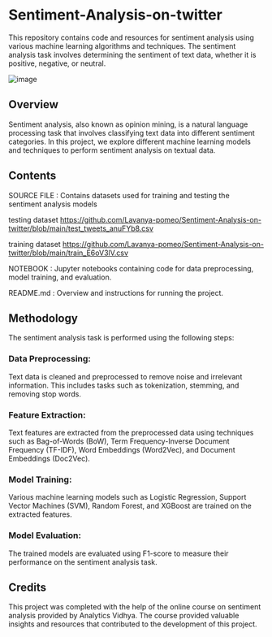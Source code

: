 # Sentiment-Analysis-on-twitter

This repository contains code and resources for sentiment analysis using various machine learning algorithms and techniques. The sentiment analysis task involves determining the sentiment of text data, whether it is positive, negative, or neutral.

  ![image](https://github.com/Lavanya-pomeo/Sentiment-Analysis-on-twitter/assets/167072478/454a44c8-e690-4d8d-b997-4cd265011c39)


## Overview
Sentiment analysis, also known as opinion mining, is a natural language processing task that involves classifying text data into different sentiment categories. In this project, we explore different machine learning models and techniques to perform sentiment analysis on textual data.

## Contents
SOURCE FILE  : Contains datasets used for training and testing the sentiment analysis models

testing dataset   https://github.com/Lavanya-pomeo/Sentiment-Analysis-on-twitter/blob/main/test_tweets_anuFYb8.csv

training dataset
https://github.com/Lavanya-pomeo/Sentiment-Analysis-on-twitter/blob/main/train_E6oV3lV.csv


NOTEBOOK : Jupyter notebooks containing code for data preprocessing, model training, and evaluation.


README.md : Overview and instructions for running the project.

## Methodology

The sentiment analysis task is performed using the following steps:

### Data Preprocessing: 

Text data is cleaned and preprocessed to remove noise and irrelevant information. This includes tasks such as tokenization, stemming, and removing stop words.

### Feature Extraction:
Text features are extracted from the preprocessed data using techniques such as Bag-of-Words (BoW), Term Frequency-Inverse Document Frequency (TF-IDF), Word Embeddings (Word2Vec), and Document Embeddings (Doc2Vec).

### Model Training:
Various machine learning models such as Logistic Regression, Support Vector Machines (SVM), Random Forest, and XGBoost are trained on the extracted features.

### Model Evaluation: 

The trained models are evaluated using F1-score to measure their performance on the sentiment analysis task.


## Credits

This project was completed with the help of the online course on sentiment analysis provided by Analytics Vidhya. The course provided valuable insights and resources that contributed to the development of this project.

